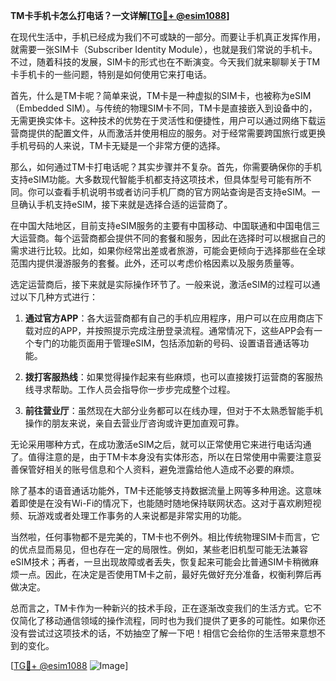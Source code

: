**TM卡手机卡怎么打电话？一文详解[[TG💪+ @esim1088](https://t.me/s/esim1088)]**

在现代生活中，手机已经成为我们不可或缺的一部分。而要让手机真正发挥作用，就需要一张SIM卡（Subscriber Identity Module），也就是我们常说的手机卡。不过，随着科技的发展，SIM卡的形式也在不断演变。今天我们就来聊聊关于TM卡手机卡的一些问题，特别是如何使用它来打电话。

首先，什么是TM卡呢？简单来说，TM卡是一种虚拟的SIM卡，也被称为eSIM（Embedded SIM）。与传统的物理SIM卡不同，TM卡是直接嵌入到设备中的，无需更换实体卡。这种技术的优势在于灵活性和便捷性，用户可以通过网络下载运营商提供的配置文件，从而激活并使用相应的服务。对于经常需要跨国旅行或更换手机号码的人来说，TM卡无疑是一个非常方便的选择。

那么，如何通过TM卡打电话呢？其实步骤并不复杂。首先，你需要确保你的手机支持eSIM功能。大多数现代智能手机都支持这项技术，但具体型号可能有所不同。你可以查看手机说明书或者访问手机厂商的官方网站查询是否支持eSIM。一旦确认手机支持eSIM，接下来就是选择合适的运营商了。

在中国大陆地区，目前支持eSIM服务的主要有中国移动、中国联通和中国电信三大运营商。每个运营商都会提供不同的套餐和服务，因此在选择时可以根据自己的需求进行比较。比如，如果你经常出差或者旅游，可能会更倾向于选择那些在全球范围内提供漫游服务的套餐。此外，还可以考虑价格因素以及服务质量等。

选定运营商后，接下来就是实际操作环节了。一般来说，激活eSIM的过程可以通过以下几种方式进行：

1. **通过官方APP**：各大运营商都有自己的手机应用程序，用户可以在应用商店下载对应的APP，并按照提示完成注册登录流程。通常情况下，这些APP会有一个专门的功能页面用于管理eSIM，包括添加新的号码、设置语音通话等功能。

2. **拨打客服热线**：如果觉得操作起来有些麻烦，也可以直接拨打运营商的客服热线寻求帮助。工作人员会指导你一步步完成整个过程。

3. **前往营业厅**：虽然现在大部分业务都可以在线办理，但对于不太熟悉智能手机操作的朋友来说，亲自去营业厅咨询或许更加直观可靠。

无论采用哪种方式，在成功激活eSIM之后，就可以正常使用它来进行电话沟通了。值得注意的是，由于TM卡本身没有实体形态，所以在日常使用中需要注意妥善保管好相关的账号信息和个人资料，避免泄露给他人造成不必要的麻烦。

除了基本的语音通话功能外，TM卡还能够支持数据流量上网等多种用途。这意味着即使是在没有Wi-Fi的情况下，也能随时随地保持联网状态。这对于喜欢刷短视频、玩游戏或者处理工作事务的人来说都是非常实用的功能。

当然啦，任何事物都不是完美的，TM卡也不例外。相比传统物理SIM卡而言，它的优点显而易见，但也存在一定的局限性。例如，某些老旧机型可能无法兼容eSIM技术；再者，一旦出现故障或者丢失，恢复起来可能会比普通SIM卡稍微麻烦一点。因此，在决定是否使用TM卡之前，最好先做好充分准备，权衡利弊后再做决定。

总而言之，TM卡作为一种新兴的技术手段，正在逐渐改变我们的生活方式。它不仅简化了移动通信领域的操作流程，同时也为我们提供了更多的可能性。如果你还没有尝试过这项技术的话，不妨抽空了解一下吧！相信它会给你的生活带来意想不到的变化。

[[TG💪+ @esim1088](https://t.me/s/esim1088) ![Image](https://i.postimg.cc/4NQfJmqS/Snipaste-2025-05-13-00-14-12.png)]